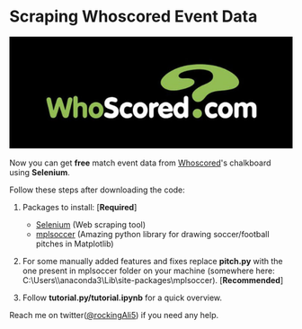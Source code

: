 # Scraping Whoscored Event Data
![alt text](https://github.com/Ali-Hasan-Khan/Scrape-Whoscored-Event-Data/blob/main/logo.jpg "Whoscored")

Now you can get **free** match event data from [Whoscored](http://whoscored.com/ "Whoscored")'s chalkboard using **Selenium**. 

Follow these steps after downloading the code:
1) Packages to install: [**Required**]
    - [Selenium](https://selenium-python.readthedocs.io/) (Web scraping tool)
    - [mplsoccer](https://mplsoccer.readthedocs.io/en/latest/) (Amazing python library for drawing soccer/football pitches in Matplotlib)

2) For some manually added features and fixes replace **pitch.py** with the one present in mplsoccer folder on your machine (somewhere here: C:\Users\\<user>\anaconda3\Lib\site-packages\mplsoccer). [**Recommended**] 
  
3) Follow **tutorial.py/tutorial.ipynb** for a quick overview.



Reach me on twitter([@rockingAli5](https://twitter.com/rockingAli5)) if you need any help. 
